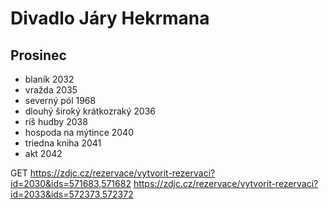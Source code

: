 # Divadlo Járy Hekrmana

## Prosinec

- blaník 2032
- vražda 2035
- severný pól 1968
- dlouhý široký krátkozraký 2036
- ríš hudby 2038
- hospoda na mýtince 2040
- triedna kniha 2041
- akt 2042


GET
https://zdjc.cz/rezervace/vytvorit-rezervaci?id=2030&ids=571683,571682
https://zdjc.cz/rezervace/vytvorit-rezervaci?id=2033&ids=572373,572372

